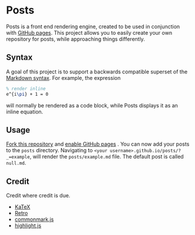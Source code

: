 # Posts

Posts is a front end rendering engine, created to be used in conjunction with
[GitHub pages](https://pages.github.com/). This project allows you to easily
create your own repository for posts, while approaching things differently.

## Syntax

A goal of this project is to support a backwards compatible superset of the
[Markdown syntax](https://spec.commonmark.org/). For example, the expression

```latex
% render inline
e^{i\pi} + 1 = 0
```

will normally be rendered as a code block, while Posts displays it as an inline
equation.

## Usage

[Fork this repository](https://github.com/cybercrimineel/posts/fork) and
[enable GitHub pages](https://docs.github.com/en/github/working-with-github-pages/configuring-a-publishing-source-for-your-github-pages-site)
. You can now add your posts to the `posts` directory. Navigating to
`<your username>.github.io/posts/?_=example`, will render the
`posts/example.md` file. The default post is called `null.md`.

## Credit

Credit where credit is due.

- [KaTeX](https://github.com/KaTeX/KaTeX)
- [Retro](https://github.com/markdowncss/retro)
- [commonmark.js](https://github.com/commonmark/commonmark.js)
- [highlight.js](https://github.com/highlightjs/highlight.js)